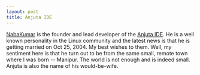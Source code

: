 ```yaml
---
layout: post
title: Anjuta IDE
---
```


[NabaKumar](http://naba.blogspot.com/) is the founder and lead developer of the [Anjuta IDE](https://en.wikipedia.org/wiki/Anjuta). He is a well known personality in the Linux community and the latest news is that he is getting married on Oct 25, 2004. My best wishes to them. Well, my sentiment here is that he turn out to be from the same small, remote town where I was born -- Manipur. The world is not enough and is indeed small. Anjuta is also the name of his would-be-wife.